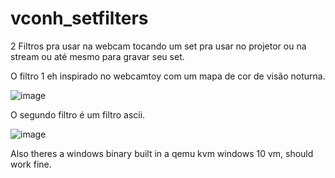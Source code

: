 # vconh_setfilters
2 Filtros pra usar na webcam tocando um set pra usar no projetor ou na stream ou até mesmo para gravar seu set.

O filtro 1 eh inspirado no webcamtoy com um mapa de cor de visão noturna.

![image](https://github.com/user-attachments/assets/ed767f36-f058-4d2c-bd21-5cb8eaa65596)


O segundo filtro é um filtro ascii.

![image](https://github.com/user-attachments/assets/06695bc1-08dd-497d-be76-39ce3d53e1f9)


Also theres a windows binary built in a qemu kvm windows 10 vm, should work fine.
